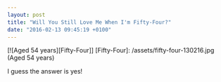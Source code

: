 ```yaml
---
layout: post
title: "Will You Still Love Me When I'm Fifty-Four?"
date: "2016-02-13 09:45:19 +0100"
---
```


[![Aged 54 years][Fifty-Four]]
[Fifty-Four]: /assets/fifty-four-130216.jpg (Aged 54 years)

I guess the answer is yes!
